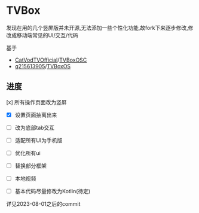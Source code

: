 # TVBox

发现在用的几个竖屏版并未开源,无法添加一些个性化功能,故fork下来逐步修改,修改成移动端常见的UI/交互/代码

基于

* [CatVodTVOfficial](https://github.com/CatVodTVOfficial)/[TVBoxOSC](https://github.com/CatVodTVOfficial/TVBoxOSC)
* [q215613905](https://github.com/q215613905)/[TVBoxOS](https://github.com/q215613905/TVBoxOS)

## 进度
[x] 所有操作页面改为竖屏   

-[x] 设置页面抽离出来   

-[ ] 改为底部tab交互   

-[ ] 适配所有UI为手机版   

-[ ] 优化所有ui   

-[ ] 替换部分框架   

-[ ] 本地视频   

-[ ] 基本代码尽量修改为Kotlin(待定)   


详见2023-08-01之后的commit
